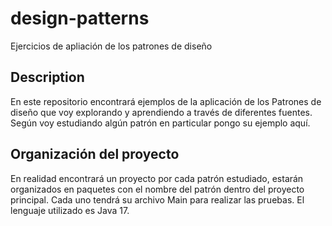 # design-patterns
Ejercicios de apliación de los patrones de diseño

## Description
En este repositorio encontrará ejemplos de la aplicación de los Patrones de diseño que voy explorando y aprendiendo a través de diferentes fuentes. Según voy estudiando algún patrón en particular pongo su ejemplo aquí.

## Organización del proyecto
En realidad encontrará un proyecto por cada patrón estudiado, estarán organizados en paquetes con el nombre del patrón dentro del proyecto principal. Cada uno tendrá su archivo Main para realizar las pruebas.
El lenguaje utilizado es Java 17.
